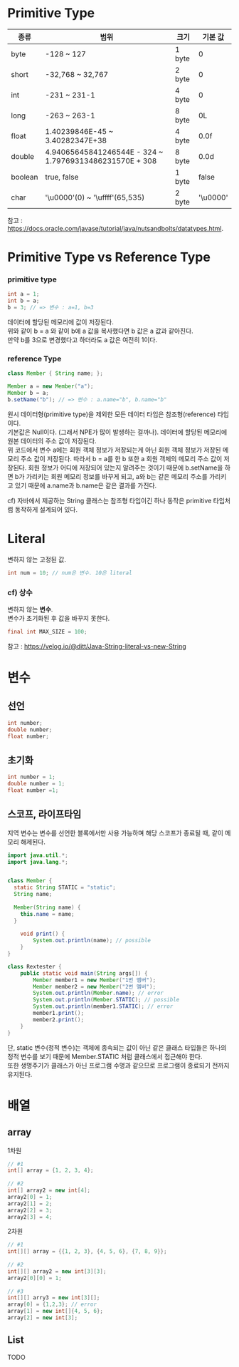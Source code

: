# Primitive Type  

| 종류 | 범위 | 크기 | 기본 값 |
| --- | --- | --- | --- |
| byte | -128 ~ 127 | 1 byte | 0 |
| short | -32,768 ~ 32,767 | 2 byte | 0 |
| int | -231 ~ 231-1 | 4 byte | 0 |
| long | -263 ~ 263-1 | 8 byte | 0L |
| float | 1.40239846E-45 ~ 3.40282347E+38 | 4 byte | 0.0f |
| double | 4.94065645841246544E - 324 ~ 1.79769313486231570E + 308 | 8 byte | 0.0d |
| boolean | true, false | 1 byte | false | 
| char | '\u0000'(0) ~ '\uffff'(65,535) | 2 byte | '\u0000' |
  
참고 : https://docs.oracle.com/javase/tutorial/java/nutsandbolts/datatypes.html. 

# Primitive Type vs Reference Type  
### primitive type  

```java
int a = 1;
int b = a;
b = 3; // => 변수 : a=1, b=3
```
데이터에 할당된 메모리에 값이 저장된다.  
위와 같이 b = a 와 같이 b에 a 값을 복사했다면 b 값은 a 값과 같아진다.  
만약 b를 3으로 변경했다고 하더라도 a 값은 여전히 1이다.  

### reference Type 

```java
class Member { String name; };

Member a = new Member("a");
Member b = a;
b.setName("b"); // => 변수 : a.name="b", b.name="b"
```
원시 데이터형(primitive type)을 제외한 모든 데이터 타입은 참조형(reference) 타입이다.  
기본값은 Null이다. (그래서 NPE가 많이 발생하는 걸까나). 
데이터에 할당된 메모리에 원본 데이터의 주소 값이 저장된다.  
위 코드에서 변수 a에는 회원 객체 정보가 저장되는게 아닌 회원 객체 정보가 저장된 메모리 주소 값이 저장된다. 따라서 b = a를 한 b 또한 a 회원 객체의 메모리 주소 값이 저장된다. 회원 정보가 어디에 저장되어 있는지 알려주는 것이기 때문에 b.setName을 하면 b가 가리키는 회원 메모리 정보를 바꾸게 되고, a와 b는 같은 메모리 주소를 가리키고 있기 때문에 a.name과 b.name은 같은 결과를 가진다.  
  
cf) 자바에서 제공하는 String 클래스는 참조형 타입이긴 하나 동작은 primitive 타입처럼 동작하게 설계되어 있다.  

# Literal  
변하지 않는 고정된 값.  
```java
int num = 10; // num은 변수. 10은 literal
```
  
### cf) 상수 

변하지 않는 **변수**.  
변수가 초기화된 후 값을 바꾸지 못한다.  
```java
final int MAX_SIZE = 100;
```

참고 : https://velog.io/@ditt/Java-String-literal-vs-new-String 

# 변수 

## 선언

```java
int number;
double number;
float number;
```

## 초기화

```java
int number = 1;
double number = 1;
float number =1;
```

## 스코프, 라이프타임

지역 변수는 변수를 선언한 블록에서만 사용 가능하며 해당 스코프가 종료될 때, 같이 메모리 해제된다.

```java
import java.util.*;
import java.lang.*;


class Member {
  static String STATIC = "static";
  String name;
       
  Member(String name) {
    this.name = name;
  }
    
    void print() {
        System.out.println(name); // possible
    }
}

class Rextester {
    public static void main(String args[]) {
        Member member1 = new Member("1번 멤버");
        Member member2 = new Member("2번 멤버");
        System.out.println(Member.name); // error
        System.out.println(Member.STATIC); // possible
        System.out.println(member1.STATIC); // error
        member1.print();
        member2.print();
    }
}
```

단, static 변수(정적 변수)는 객체에 종속되는 값이 아닌 같은 클래스 타입들은 하나의 정적 변수를 보기 때문에 Member.STATIC 처럼 클래스에서 접근해야 한다.  
또한 생명주기가 클래스가 아닌 프로그램 수명과 같으므로 프로그램이 종료되기 전까지 유지된다.

# 배열

## array

1차원
```java
// #1
int[] array = {1, 2, 3, 4};
        
// #2
int[] array2 = new int[4];
array2[0] = 1;
array2[1] = 2;
array2[2] = 3;
array2[3] = 4;
```

2차원
```java
// #1
int[][] array = {{1, 2, 3}, {4, 5, 6}, {7, 8, 9}};
        
// #2
int[][] array2 = new int[3][3];
array2[0][0] = 1;
        
// #3
int[][] arry3 = new int[3][];
array[0] = {1,2,3}; // error
array[1] = new int[]{4, 5, 6}; 
array[2] = new int[3];
```

## List

TODO
